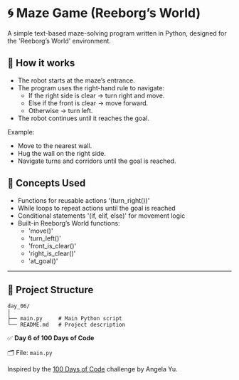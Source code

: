 # 🌀 Maze Game (Reeborg’s World)

A simple text-based maze-solving program written in Python, designed for the 'Reeborg’s World' environment.

## 🚀 How it works
- The robot starts at the maze’s entrance.
- The program uses the right-hand rule to navigate:
    - If the right side is clear → turn right and move.
    - Else if the front is clear → move forward.
    - Otherwise → turn left.
- The robot continues until it reaches the goal.


Example:
- Move to the nearest wall.
- Hug the wall on the right side.
- Navigate turns and corridors until the goal is reached.


## 🧠 Concepts Used

- Functions for reusable actions '(turn_right())'
- While loops to repeat actions until the goal is reached
- Conditional statements '(if, elif, else)' for movement logic
- Built-in Reeborg’s World functions:
    - 'move()'
    - 'turn_left()'
    - 'front_is_clear()'
    - 'right_is_clear()'
    - 'at_goal()'

---

## 📁 Project Structure

```
day_06/
│
├── main.py     # Main Python script
└── README.md   # Project description
```

✅ **Day 6 of 100 Days of Code**

🗂️ File: `main.py`

Inspired by the [100 Days of Code](https://www.udemy.com/course/100-days-of-code/) challenge by Angela Yu.
